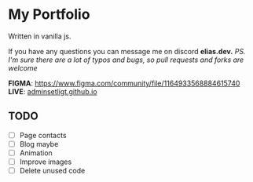 # My Portfolio #
Written in vanilla js.

If you have any questions you can message me on discord **elias.dev.**
*PS. I'm sure there are a lot of typos and bugs, so pull requests and forks are welcome*  

**FIGMA**: https://www.figma.com/community/file/1164933568884615740  
**LIVE**: [adminsetligt.github.io](https://adminsetligt.github.io/)

## TODO ##
- [ ] Page contacts
- [ ] Blog maybe
- [ ] Animation
- [ ] Improve images
- [ ] Delete unused code
